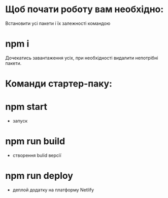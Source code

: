 # Щоб почати роботу вам необхідно:

Встановити усі пакети і їх залежності командою

# npm i

Дочекатись завантаження усіх, при необхідності видалити непотрібні пакети.

# Команди стартер-паку:

# npm start

- запуск

# npm run build

- створення bulid версії

# npm run deploy

- деплой додатку на платформу Netlify
